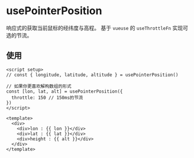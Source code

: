 # usePointerPosition

响应式的获取当前鼠标的经纬度与高程。
基于 `vueuse` 的 `useThrottleFn` 实现可选的节流。

## 使用

```vue
<script setup>
// const { longitude, latitude, altitude } = usePointerPosition()

// 如果你更喜欢解构数组的形式
const [lon, lat, alt] = usePointerPosition({
  throttle: 150 // 150ms的节流
})
</script>

<template>
  <div>
    <div>lon : {{ lon }}</div>
    <div>lat : {{ lat }}</div>
    <div>height : {{ alt }}</div>
  </div>
</template>
```
